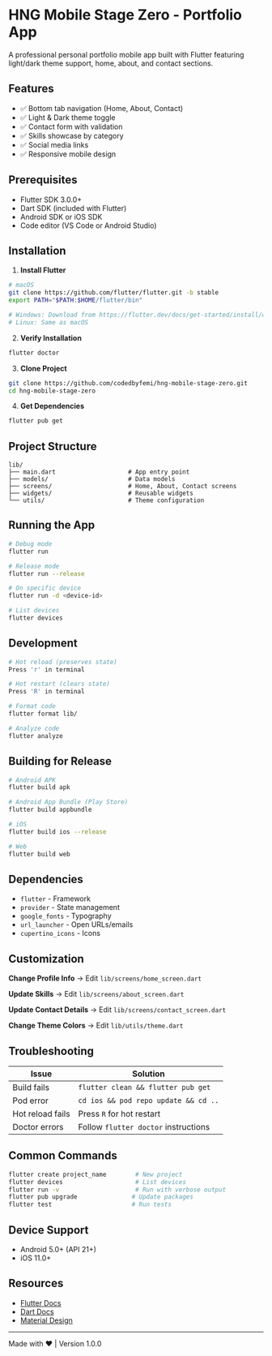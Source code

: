 # HNG Mobile Stage Zero - Portfolio App

A professional personal portfolio mobile app built with Flutter featuring light/dark theme support, home, about, and contact sections.

## Features

- ✅ Bottom tab navigation (Home, About, Contact)
- ✅ Light & Dark theme toggle
- ✅ Contact form with validation
- ✅ Skills showcase by category
- ✅ Social media links
- ✅ Responsive mobile design

## Prerequisites

- Flutter SDK 3.0.0+
- Dart SDK (included with Flutter)
- Android SDK or iOS SDK
- Code editor (VS Code or Android Studio)

## Installation

1. **Install Flutter**
```bash
# macOS
git clone https://github.com/flutter/flutter.git -b stable
export PATH="$PATH:$HOME/flutter/bin"

# Windows: Download from https://flutter.dev/docs/get-started/install/windows
# Linux: Same as macOS
```

2. **Verify Installation**
```bash
flutter doctor
```

3. **Clone Project**
```bash
git clone https://github.com/codedbyfemi/hng-mobile-stage-zero.git
cd hng-mobile-stage-zero
```

4. **Get Dependencies**
```bash
flutter pub get
```

## Project Structure

```
lib/
├── main.dart                    # App entry point
├── models/                      # Data models
├── screens/                     # Home, About, Contact screens
├── widgets/                     # Reusable widgets
└── utils/                       # Theme configuration
```

## Running the App

```bash
# Debug mode
flutter run

# Release mode
flutter run --release

# On specific device
flutter run -d <device-id>

# List devices
flutter devices
```

## Development

```bash
# Hot reload (preserves state)
Press 'r' in terminal

# Hot restart (clears state)
Press 'R' in terminal

# Format code
flutter format lib/

# Analyze code
flutter analyze
```

## Building for Release

```bash
# Android APK
flutter build apk

# Android App Bundle (Play Store)
flutter build appbundle

# iOS
flutter build ios --release

# Web
flutter build web
```

## Dependencies

- `flutter` - Framework
- `provider` - State management
- `google_fonts` - Typography
- `url_launcher` - Open URLs/emails
- `cupertino_icons` - Icons

## Customization

**Change Profile Info** → Edit `lib/screens/home_screen.dart`

**Update Skills** → Edit `lib/screens/about_screen.dart`

**Update Contact Details** → Edit `lib/screens/contact_screen.dart`

**Change Theme Colors** → Edit `lib/utils/theme.dart`

## Troubleshooting

| Issue | Solution |
|-------|----------|
| Build fails | `flutter clean && flutter pub get` |
| Pod error | `cd ios && pod repo update && cd ..` |
| Hot reload fails | Press `R` for hot restart |
| Doctor errors | Follow `flutter doctor` instructions |

## Common Commands

```bash
flutter create project_name        # New project
flutter devices                    # List devices
flutter run -v                     # Run with verbose output
flutter pub upgrade               # Update packages
flutter test                      # Run tests
```

## Device Support

- Android 5.0+ (API 21+)
- iOS 11.0+

## Resources

- [Flutter Docs](https://flutter.dev/docs)
- [Dart Docs](https://dart.dev/guides)
- [Material Design](https://material.io/design)

---

Made with ❤️ | Version 1.0.0